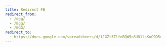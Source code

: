 ```yaml
---
title: Redirect FB
redirect_from:
  - /egg/
  - /Egg/
  - /EGG/
redirect_to:
  - https://docs.google.com/spreadsheets/d/1JGZt3ZlfoRQW5r8U81lsKuC9D5cJnO16StMdvSrzoac/edit?usp=sharing
---
```


